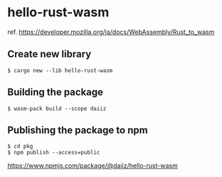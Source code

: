 # hello-rust-wasm
ref. https://developer.mozilla.org/ja/docs/WebAssembly/Rust_to_wasm

## Create new library
```
$ cargo new --lib hello-rust-wasm
```

## Building the package
```
$ wasm-pack build --scope daiiz
```

## Publishing the package to npm
```
$ cd pkg
$ npm publish --access=public
```
https://www.npmjs.com/package/@daiiz/hello-rust-wasm
